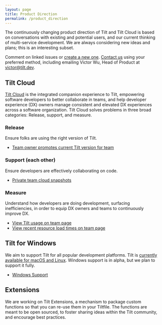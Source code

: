 ```yaml
---
layout: page
title: Product Direction
permalink: /product_direction
---
```


The continuously changing product direction of Tilt and Tilt Cloud is based on conversations with existing and potential users, and our current thinking of multi-service development. We are always considering new ideas and plans; this is an interesting subset.

Comment on linked issues or [create a new one](https://github.com/windmilleng/tilt). [Contact us](/contact.html) using your preferred method, including emailing Victor Wu, Head of Product at <a href="mailto:victor@tilt.dev">victor@tilt.dev</a>. 

## Tilt Cloud
[Tilt Cloud](https://docs.tilt.dev/sign_in_tilt_cloud.html) is the integrated companion experience to Tilt, empowering software developers to better collaborate in teams, and help developer experience (DX) owners manage consistent and elevated DX experiences across a software organization. Tilt Cloud solves problems in three broad categories: Release, support, and measure.

### Release
Ensure folks are using the right version of Tilt.
- [Team owner promotes current Tilt version for team](https://github.com/windmilleng/tilt/issues/3125)

### Support (each other)
Ensure developers are effectively collaborating on code.
- [Private team cloud snapshots](https://github.com/windmilleng/tilt/issues/3128)

### Measure
Understand how developers are doing development, surfacing inefficiencies, in order to equip DX owners and teams to continuously improve DX.
- [View Tilt usage on team page](https://github.com/windmilleng/tilt/issues/3130)
- [View recent resource load times on team page](https://github.com/windmilleng/tilt/issues/3131)

## Tilt for Windows
We aim to support Tilt for all popular development platforms. Tilt is [currently available for macOS and Linux](https://docs.tilt.dev/install.html). Windows support is in alpha, but we plan to support it fully.
- [Windows Support](https://github.com/windmilleng/tilt/issues/1961)

## Extensions
We are working on Tilt Extensions, a mechanism to package custom functions so that you can re-use them in your Tiltfile. The functions are meant to be open sourced, to foster sharing ideas within the Tilt community, and encourage best practices.
